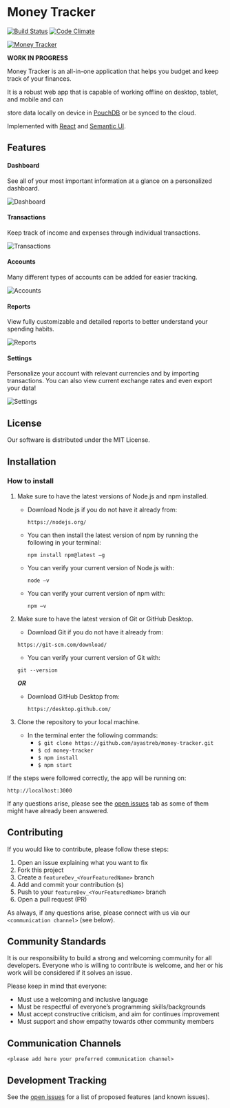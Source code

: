 # Money Tracker

[![Build Status](https://travis-ci.org/ayastreb/money-tracker.svg?branch=master)](https://travis-ci.org/ayastreb/money-tracker)
[![Code Climate](https://codeclimate.com/github/ayastreb/money-tracker/badges/gpa.svg)](https://codeclimate.com/github/ayastreb/money-tracker)

[![Money Tracker](https://moneytracker.cc/assets/screenshot.png)](https://app.moneytracker.cc)

**WORK IN PROGRESS**

Money Tracker is an all-in-one application that helps you budget and keep track of your finances. 

It is a robust web app that is capable of working offline on desktop, tablet, and mobile and can

store data locally on device in [PouchDB](https://pouchdb.com/) or be synced to the cloud.

Implemented with [React](https://github.com/facebook/react) and [Semantic UI](https://github.com/Semantic-Org/Semantic-UI-React).

## Features
#### Dashboard
See all of your most important information at a glance on a personalized dashboard.

![Dashboard](https://i.imgur.com/G9wjkti.jpg)

#### Transactions
Keep track of income and expenses through individual transactions.

![Transactions](https://i.imgur.com/lIvhtgX.jpg)

#### Accounts
Many different types of accounts can be added for easier tracking.

![Accounts](https://i.imgur.com/npSuiW8.jpg)

#### Reports
View fully customizable and detailed reports to better understand your spending habits.

![Reports](https://i.imgur.com/YOa8wj7.jpg)

#### Settings
Personalize your account with relevant currencies and by importing transactions. 
You can also view current exchange rates and even export your data!

![Settings](https://i.imgur.com/KhDl0CE.jpg)


## License
Our software is distributed under the MIT License.

## Installation

### How to install
1) Make sure to have the latest versions of Node.js and npm installed.
    - Download Node.js if you do not have it already from:
      
      ```https://nodejs.org/```
      
    - You can then install the latest version of npm by running the following in your terminal:
      
      ```npm install npm@latest –g```
      
    - You can verify your current version of Node.js with:
      
      ```node –v```
      
    - You can verify your current version of npm with:
     
      ```npm –v```  
    
2) Make sure to have the latest version of Git or GitHub Desktop.
    
    - Download Git if you do not have it already from: 
    
    ```https://git-scm.com/download/```
    
    - You can verify your current version of Git with:
    
    ```git --version```
    
    ***OR***
    
    - Download GitHub Desktop from:
      
      ```https://desktop.github.com/```
    
3) Clone the repository to your local machine.
    - In the terminal enter the following commands:
        * ```$ git clone https://github.com/ayastreb/money-tracker.git```
        * ```$ cd money-tracker```
        * ```$ npm install```
        * ```$ npm start```

 If the steps were followed correctly, the app will be running on: 

 ```http://localhost:3000```

 
 
 If any questions arise, please see the [open issues](https://github.com/ayastreb/money-tracker/issues) tab as some of them might have already been answered. 

## Contributing

If you would like to contribute, please follow these steps:
1.	Open an issue explaining what you want to fix
2.	Fork this project 
3.	Create a ```featureDev_<YourFeaturedName>``` branch 
4.	Add and commit your contribution (s) 
5.	Push to your ```featureDev_<YourFeaturedName>``` branch
6.	Open a pull request (PR)
    
As always, if any questions arise, please connect with us via our `<communication channel>` (see below).

## Community Standards

It is our responsibility to build a strong and welcoming community for all developers. Everyone who is willing to contribute is welcome, and her or his work will be considered if it solves an issue. 

Please keep in mind that everyone:
 * Must use a welcoming and inclusive language
 * Must be respectful of everyone’s programming skills/backgrounds
 * Must accept constructive criticism, and aim for continues improvement
 * Must support and show empathy towards other community members

## Communication Channels

`<please add here your preferred communication channel>`

## Development Tracking

See the [open issues](https://github.com/ayastreb/money-tracker/issues) for a list of proposed features (and known issues).
